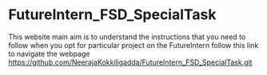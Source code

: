 # FutureIntern_FSD_SpecialTask
This website main aim is to understand the instructions that you need to follow when you opt for particular project on the FutureIntern
follow this link to navigate the webpage https://github.com/NeerajaKokkiligadda/FutureIntern_FSD_SpecialTask.git
